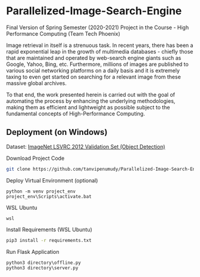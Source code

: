 # Parallelized-Image-Search-Engine
Final Version of Spring Semester (2020-2021) Project in the Course - High Performance Computing (Team Tech Phoenix)

Image retrieval in itself is a strenuous task. In recent years, there has been a rapid exponential leap in the growth of multimedia databases - chiefly those that are maintained and operated by web-search engine giants such as Google, Yahoo, Bing, etc. Furthermore, millions of images are published to various social networking platforms on a daily basis and it is extremely taxing to even get started on searching for a relevant image from these massive global archives.

To that end, the work presented herein is carried out with the goal of automating the process by enhancing the underlying methodologies, making them as efficient and lightweight as possible subject to the fundamental concepts of High-Performance Computing.

## Deployment (on Windows)
Dataset: [ImageNet LSVRC 2012 Validation Set (Object Detection)](https://academictorrents.com/collection/imagenet-lsvrc-2015)

Download Project Code
```bash
git clone https://github.com/tanvipenumudy/Parallelized-Image-Search-Engine.git
```
Deploy Virtual Environment (optional)
```
python -m venv project_env
project_env\Scripts\activate.bat
```
WSL Ubuntu
```
wsl
```
Install Requirements (WSL Ubuntu)
```bash 
pip3 install -r requirements.txt
```
Run Flask Application
```
python3 directory\offline.py
python3 directory\server.py
```

